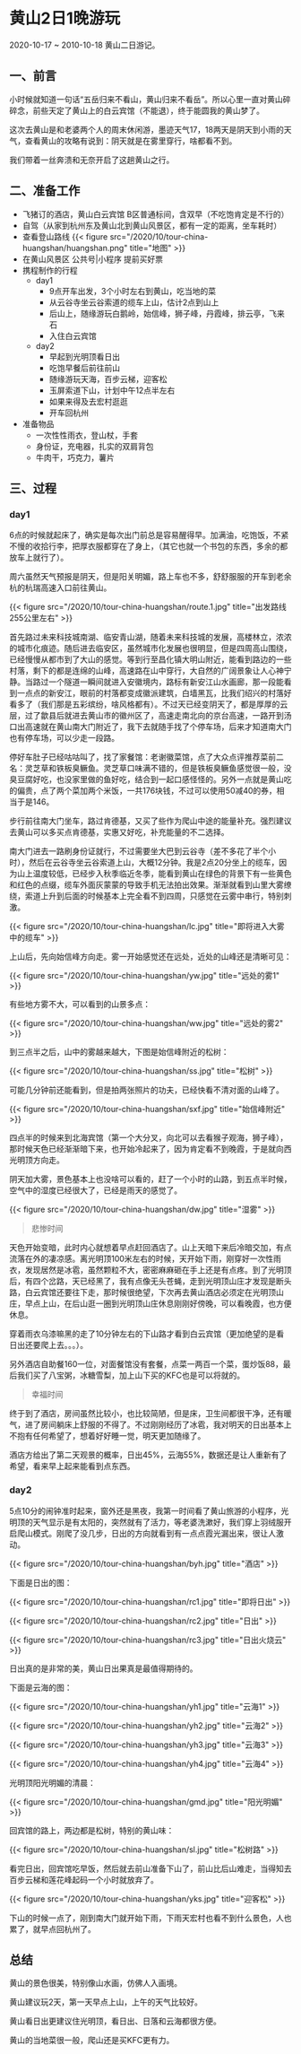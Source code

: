 # 黄山2日1晚游玩

2020-10-17 ~ 2010-10-18 黄山二日游记。

<!--more-->

## 一、前言

小时候就知道一句话“五岳归来不看山，黄山归来不看岳”。所以心里一直对黄山碎碎念，前些天定了黄山上的白云宾馆（不能退），终于能圆我的黄山梦了。

这次去黄山是和老婆两个人的周末休闲游，墨迹天气17，18两天是阴天到小雨的天气，查看黄山的攻略有说到：阴天就是在雾里穿行，啥都看不到。

我们带着一丝奔溃和无奈开启了这趟黄山之行。

## 二、准备工作

- 飞猪订的酒店，黄山白云宾馆 B区普通标间，含双早（不吃饱肯定是不行的）
- 自驾（从家到杭州东及黄山北到黄山风景区，都有一定的距离，坐车耗时）
- 查看登山路线
{{< figure src="/2020/10/tour-china-huangshan/huangshan.png" title="地图" >}}
- 在黄山风景区 公共号|小程序 提前买好票
- 携程制作的行程
  - day1
    - 9点开车出发，3个小时左右到黄山，吃当地的菜
    - 从云谷寺坐云谷索道的缆车上山，估计2点到山上
    - 后山上，随缘游玩白鹅岭，始信峰，狮子峰，丹霞峰，排云亭，飞来石
    - 入住白云宾馆
  - day2
    - 早起到光明顶看日出
    - 吃饱早餐后前往前山
    - 随缘游玩天海，百步云梯，迎客松
    - 玉屏索道下山，计划中午12点半左右
    - 如果来得及去宏村逛逛
    - 开车回杭州
- 准备物品
  - 一次性性雨衣，登山杖，手套
  - 身份证，充电器，扎实的双肩背包
  - 牛肉干，巧克力，薯片

## 三、过程

### day1

6点的时候就起床了，确实是每次出门前总是容易醒得早。加满油，吃饱饭，不紧不慢的收拾行李，把厚衣服都穿在了身上，（其它也就一个书包的东西，多余的都放车上就行了）。

周六虽然天气预报是阴天，但是阳关明媚，路上车也不多，舒舒服服的开车到老余杭的杭瑞高速入口前往黄山。

{{< figure src="/2020/10/tour-china-huangshan/route.1.jpg" title="出发路线 255公里左右" >}}

首先路过未来科技城南湖、临安青山湖，随着未来科技城的发展，高楼林立，浓浓的城市化痕迹。随后进去临安区，虽然城市化发展也很明显，但是四周高山围绕，已经慢慢从都市到了大山的感觉。等到行至昌化镇大明山附近，能看到路边的一些村落，剩下的都是连绵的山峰，高速路在山中穿行，大自然的广阔景象让人心神宁静。当路过一个隧道一瞬间就进入安徽境内，路标有新安江山水画廊，那一段能看到一点点的新安江，眼前的村落都变成徽派建筑，白墙黑瓦，比我们绍兴的村落好看多了（我们那是五彩缤纷，啥风格都有）。不过天已经变阴天了，都是厚厚的云层，过了歙县后就进去黄山市的徽州区了，高速走南北向的京台高速，一路开到汤口出高速就在黄山南大门附近了，我下去就随手找了个停车场，后来才知道南大门也有停车场，可以少走一段路。

停好车肚子已经咕咕叫了，找了家餐馆：老谢徽菜馆，点了大众点评推荐菜前二名：灵芝草和铁板臭鳜鱼。灵芝草口味满不错的，但是铁板臭鳜鱼感觉很一般，没臭豆腐好吃，也没家里做的鱼好吃，结合到一起口感怪怪的。另外一点就是黄山吃的偏贵，点了两个菜加两个米饭，一共176块钱，不过可以使用50减40的券，相当于是146。

步行前往南大门坐车，路过肯德基，又买了些作为爬山中途的能量补充。强烈建议去黄山可以多买点肯德基，实惠又好吃，补充能量的不二选择。

南大门进去一路刷身份证就行，不过需要坐大巴到云谷寺（差不多花了半个小时），然后在云谷寺坐云谷索道上山，大概12分钟。我是2点20分坐上的缆车，因为山上温度较低，已经步入秋季临近冬季，能看到黄山在绿色的背景下有一些黄色和红色的点缀，缆车外面灰蒙蒙的导致手机无法拍出效果。渐渐就看到山里大雾缭绕，索道上升到后面的时候基本上完全看不到四周，只感觉在云雾中串行，特别刺激。

{{< figure src="/2020/10/tour-china-huangshan/lc.jpg" title="即将进入大雾中的缆车" >}}

上山后，先向始信峰方向走。雾一开始感觉还在远处，近处的山峰还是清晰可见：

{{< figure src="/2020/10/tour-china-huangshan/yw.jpg" title="远处的雾1" >}}

有些地方雾不大，可以看到的山景多点：

{{< figure src="/2020/10/tour-china-huangshan/ww.jpg" title="远处的雾2" >}}

到三点半之后，山中的雾越来越大，下图是始信峰附近的松树：

{{< figure src="/2020/10/tour-china-huangshan/ss.jpg" title="松树" >}}

可能几分钟前还能看到，但是拍两张照片的功夫，已经快看不清对面的山峰了。

{{< figure src="/2020/10/tour-china-huangshan/sxf.jpg" title="始信峰附近" >}}

四点半的时候来到北海宾馆（第一个大分叉，向北可以去看猴子观海，狮子峰），那时候天色已经渐渐暗下来，也开始冷起来了，因为肯定看不到晚霞，于是就向西光明顶方向走。

阴天加大雾，景色基本上也没啥可以看的，赶了一个小时的山路，到五点半时候，空气中的湿度已经很大了，已经是雨天的感觉了。

{{< figure src="/2020/10/tour-china-huangshan/dw.jpg" title="湿雾" >}}

> 悲惨时间

天色开始变暗，此时内心就想着早点赶回酒店了。山上天暗下来后冷暗交加，有点流落在外的凄凉感。离光明顶100米左右的时候，天开始下雨，刚穿好一次性雨衣，发现居然是冰雹，虽然颗粒不大，密密麻麻砸在手上还是有点疼。到了光明顶后，有四个岔路，天已经黑了，我有点像无头苍蝇，走到光明顶山庄才发现是断头路，白云宾馆还要往下走，那时候很绝望，下次再去黄山酒店必须定在光明顶山庄，早点上山，在后山逛一圈到光明顶山庄休息刚刚好傍晚，可以看晚霞，也方便休息。

穿着雨衣乌漆嘛黑的走了10分钟左右的下山路才看到白云宾馆（更加绝望的是看日出还要爬上去。。。）。

另外酒店自助餐160一位，对面餐馆没有套餐，点菜一两百一个菜，蛋炒饭88，最后我们买了八宝粥，冰糖雪梨，加上山下买的KFC也是可以将就的。

> 幸福时间

终于到了酒店，房间虽然比较小，也比较简陋，但是床，卫生间都很干净，还有暖气，进了房间躺床上舒服的不得了。不过刚刚经历了冰雹，我对明天的日出基本上不抱有任何希望了，想着好好睡一觉，明天更加随缘了。

酒店方给出了第二天观景的概率，日出45%，云海55%，数据还是让人重新有了希望，看来早上起来能看到点东西。

### day2

5点10分的闹钟准时起来，窗外还是黑夜，我第一时间看了黄山旅游的小程序，光明顶的天气显示是有太阳的，突然就有了活力，等老婆洗漱好，我们穿上羽绒服开启爬山模式。刚爬了没几步，日出的方向就看到有一点点霞光漏出来，很让人激动。

{{< figure src="/2020/10/tour-china-huangshan/byh.jpg" title="酒店" >}}

下面是日出的图：

{{< figure src="/2020/10/tour-china-huangshan/rc1.jpg" title="即将日出" >}}

{{< figure src="/2020/10/tour-china-huangshan/rc2.jpg" title="日出" >}}

{{< figure src="/2020/10/tour-china-huangshan/rc3.jpg" title="日出火烧云" >}}

日出真的是非常的美，黄山日出果真是最值得期待的。

下面是云海的图：

{{< figure src="/2020/10/tour-china-huangshan/yh1.jpg" title="云海1" >}}

{{< figure src="/2020/10/tour-china-huangshan/yh2.jpg" title="云海2" >}}

{{< figure src="/2020/10/tour-china-huangshan/yh3.jpg" title="云海3" >}}

{{< figure src="/2020/10/tour-china-huangshan/yh4.jpg" title="云海4" >}}

光明顶阳光明媚的清晨：

{{< figure src="/2020/10/tour-china-huangshan/gmd.jpg" title="阳光明媚" >}}

回宾馆的路上，两边都是松树，特别的黄山味：

{{< figure src="/2020/10/tour-china-huangshan/sl.jpg" title="松树路" >}}

看完日出，回宾馆吃早饭，然后就去前山准备下山了，前山比后山难走，当得知去百步云梯和莲花峰起码一个小时就放弃了。

{{< figure src="/2020/10/tour-china-huangshan/yks.jpg" title="迎客松" >}}

下山的时候一点了，刚到南大门就开始下雨，下雨天宏村也看不到什么景色，人也累了，就早点回杭州了。

## 总结

黄山的景色很美，特别像山水画，仿佛人入画境。

黄山建议玩2天，第一天早点上山，上午的天气比较好。

黄山看日出更建议住光明顶，看日出、日落和云海都很方便。

黄山的当地菜很一般，爬山还是买KFC更有力。

